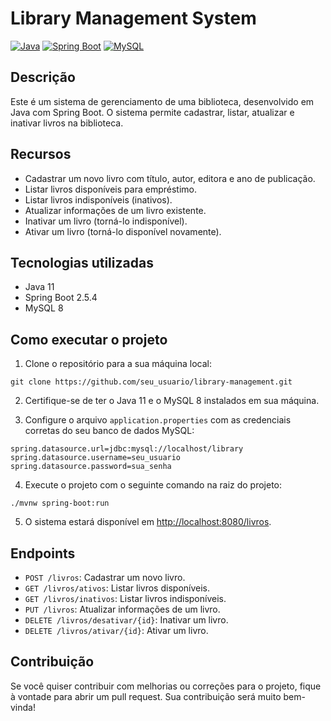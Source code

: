 # Library Management System

[![Java](https://img.shields.io/badge/Java-11-blue)](https://www.java.com/)
[![Spring Boot](https://img.shields.io/badge/Spring%20Boot-2.5.4-brightgreen)](https://spring.io/projects/spring-boot)
[![MySQL](https://img.shields.io/badge/MySQL-8-blue)](https://www.mysql.com/)

## Descrição

Este é um sistema de gerenciamento de uma biblioteca, desenvolvido em Java com Spring Boot. O sistema permite cadastrar, listar, atualizar e inativar livros na biblioteca.

## Recursos

- Cadastrar um novo livro com título, autor, editora e ano de publicação.
- Listar livros disponíveis para empréstimo.
- Listar livros indisponíveis (inativos).
- Atualizar informações de um livro existente.
- Inativar um livro (torná-lo indisponível).
- Ativar um livro (torná-lo disponível novamente).

## Tecnologias utilizadas

- Java 11
- Spring Boot 2.5.4
- MySQL 8

## Como executar o projeto

1. Clone o repositório para a sua máquina local:

```properties
git clone https://github.com/seu_usuario/library-management.git
```


2. Certifique-se de ter o Java 11 e o MySQL 8 instalados em sua máquina.

3. Configure o arquivo `application.properties` com as credenciais corretas do seu banco de dados MySQL:

```properties
spring.datasource.url=jdbc:mysql://localhost/library
spring.datasource.username=seu_usuario
spring.datasource.password=sua_senha
```


4. Execute o projeto com o seguinte comando na raiz do projeto:

```properties
./mvnw spring-boot:run
```


5. O sistema estará disponível em [http://localhost:8080/livros](http://localhost:8080/livros).

## Endpoints

- `POST /livros`: Cadastrar um novo livro.
- `GET /livros/ativos`: Listar livros disponíveis.
- `GET /livros/inativos`: Listar livros indisponíveis.
- `PUT /livros`: Atualizar informações de um livro.
- `DELETE /livros/desativar/{id}`: Inativar um livro.
- `DELETE /livros/ativar/{id}`: Ativar um livro.

## Contribuição

Se você quiser contribuir com melhorias ou correções para o projeto, fique à vontade para abrir um pull request. Sua contribuição será muito bem-vinda!

